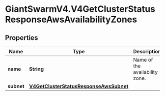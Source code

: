 # GiantSwarmV4.V4GetClusterStatusResponseAwsAvailabilityZones

## Properties
Name | Type | Description | Notes
------------ | ------------- | ------------- | -------------
**name** | **String** | Name of the availability zone. | [optional] 
**subnet** | [**V4GetClusterStatusResponseAwsSubnet**](V4GetClusterStatusResponseAwsSubnet.md) |  | [optional] 


